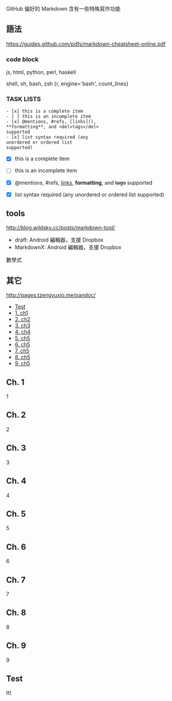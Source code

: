
GitHub 偏好的 Markdown 含有一些特殊寫作功能
## 語法
https://guides.github.com/pdfs/markdown-cheatsheet-online.pdf

### code block
js, html, python, perl, haskell

shell, sh, bash, zsh
{r, engine='bash', count_lines}

### TASK LISTS
```
- [x] this is a complete item
- [ ] this is an incomplete item
- [x] @mentions, #refs, [links](), 
**formatting**, and <del>tags</del> 
supported
- [x] list syntax required (any 
unordered or ordered list 
supported)
```

- [x] this is a complete item
- [ ] this is an incomplete item
- [x] @mentions, #refs, [links](), 
**formatting**, and <del>tags</del> 
supported
- [x] list syntax required (any 
unordered or ordered list 
supported)


## tools
http://blog.wildsky.cc/posts/markdown-tool/

* draft: Android 編輯器，支援 Dropbox
* MarkdownX: Android 編輯器，支援 Dropbox

數學式

## 其它
http://pages.tzengyuxio.me/pandoc/

* [Test](#test)
* [1. ch1](#1)
* [2. ch2](#2)
* [3. ch3](#3)
* [4. ch4](#4)
* [5. ch5](#5)
* [6. ch5](#6)
* [7. ch5](#7)
* [8. ch5](#8)
* [9. ch5](#9)

<h2 id="1">Ch. 1</h2>
1

<h2 id="2">Ch. 2</h2>
2

<h2 id="3">Ch. 3</h2>
3

<h2 id="4">Ch. 4</h2>
4

<h2 id="5">Ch. 5</h2>
5

<h2 id="6">Ch. 6</h2>
6

<h2 id="7">Ch. 7</h2>
7

<h2 id="8">Ch. 8</h2>
8

<h2 id="9">Ch. 9</h2>
9

## Test
ttt
